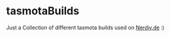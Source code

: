 # tasmotaBuilds
 
Just a Collection of different tasmota builds used on [Nerdiy.de](https://Nerdiy.de) :)


